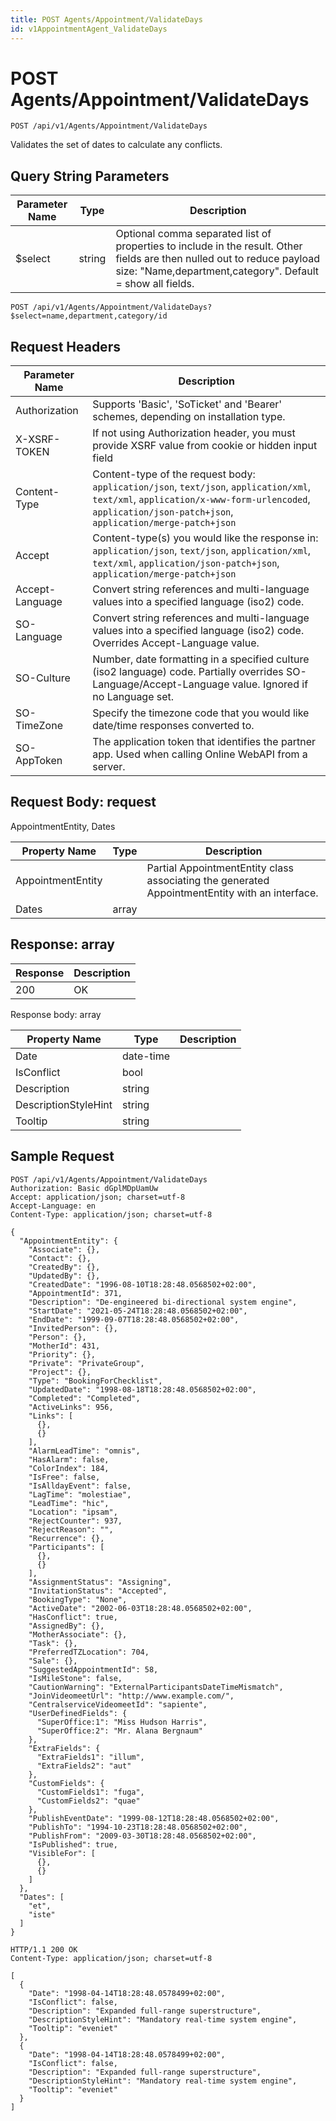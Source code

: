 ```yaml
---
title: POST Agents/Appointment/ValidateDays
id: v1AppointmentAgent_ValidateDays
---
```


# POST Agents/Appointment/ValidateDays

```http
POST /api/v1/Agents/Appointment/ValidateDays
```

Validates the set of dates to calculate any conflicts.







## Query String Parameters

| Parameter Name | Type |  Description |
|----------------|------|--------------|
| $select | string |  Optional comma separated list of properties to include in the result. Other fields are then nulled out to reduce payload size: "Name,department,category". Default = show all fields. |

```http
POST /api/v1/Agents/Appointment/ValidateDays?$select=name,department,category/id
```


## Request Headers

| Parameter Name | Description |
|----------------|-------------|
| Authorization  | Supports 'Basic', 'SoTicket' and 'Bearer' schemes, depending on installation type. |
| X-XSRF-TOKEN   | If not using Authorization header, you must provide XSRF value from cookie or hidden input field |
| Content-Type | Content-type of the request body: `application/json`, `text/json`, `application/xml`, `text/xml`, `application/x-www-form-urlencoded`, `application/json-patch+json`, `application/merge-patch+json` |
| Accept         | Content-type(s) you would like the response in: `application/json`, `text/json`, `application/xml`, `text/xml`, `application/json-patch+json`, `application/merge-patch+json` |
| Accept-Language | Convert string references and multi-language values into a specified language (iso2) code. |
| SO-Language | Convert string references and multi-language values into a specified language (iso2) code. Overrides Accept-Language value. |
| SO-Culture | Number, date formatting in a specified culture (iso2 language) code. Partially overrides SO-Language/Accept-Language value. Ignored if no Language set. |
| SO-TimeZone | Specify the timezone code that you would like date/time responses converted to. |
| SO-AppToken | The application token that identifies the partner app. Used when calling Online WebAPI from a server. |

## Request Body: request  

AppointmentEntity, Dates 

| Property Name | Type |  Description |
|----------------|------|--------------|
| AppointmentEntity |  | Partial AppointmentEntity class associating the generated AppointmentEntity with an interface. |
| Dates | array |  |


## Response: array



| Response | Description |
|----------------|-------------|
| 200 | OK |

Response body: array

| Property Name | Type |  Description |
|----------------|------|--------------|
| Date | date-time |  |
| IsConflict | bool |  |
| Description | string |  |
| DescriptionStyleHint | string |  |
| Tooltip | string |  |

## Sample Request

```http!
POST /api/v1/Agents/Appointment/ValidateDays
Authorization: Basic dGplMDpUamUw
Accept: application/json; charset=utf-8
Accept-Language: en
Content-Type: application/json; charset=utf-8

{
  "AppointmentEntity": {
    "Associate": {},
    "Contact": {},
    "CreatedBy": {},
    "UpdatedBy": {},
    "CreatedDate": "1996-08-10T18:28:48.0568502+02:00",
    "AppointmentId": 371,
    "Description": "De-engineered bi-directional system engine",
    "StartDate": "2021-05-24T18:28:48.0568502+02:00",
    "EndDate": "1999-09-07T18:28:48.0568502+02:00",
    "InvitedPerson": {},
    "Person": {},
    "MotherId": 431,
    "Priority": {},
    "Private": "PrivateGroup",
    "Project": {},
    "Type": "BookingForChecklist",
    "UpdatedDate": "1998-08-18T18:28:48.0568502+02:00",
    "Completed": "Completed",
    "ActiveLinks": 956,
    "Links": [
      {},
      {}
    ],
    "AlarmLeadTime": "omnis",
    "HasAlarm": false,
    "ColorIndex": 184,
    "IsFree": false,
    "IsAlldayEvent": false,
    "LagTime": "molestiae",
    "LeadTime": "hic",
    "Location": "ipsam",
    "RejectCounter": 937,
    "RejectReason": "",
    "Recurrence": {},
    "Participants": [
      {},
      {}
    ],
    "AssignmentStatus": "Assigning",
    "InvitationStatus": "Accepted",
    "BookingType": "None",
    "ActiveDate": "2002-06-03T18:28:48.0568502+02:00",
    "HasConflict": true,
    "AssignedBy": {},
    "MotherAssociate": {},
    "Task": {},
    "PreferredTZLocation": 704,
    "Sale": {},
    "SuggestedAppointmentId": 58,
    "IsMileStone": false,
    "CautionWarning": "ExternalParticipantsDateTimeMismatch",
    "JoinVideomeetUrl": "http://www.example.com/",
    "CentralserviceVideomeetId": "sapiente",
    "UserDefinedFields": {
      "SuperOffice:1": "Miss Hudson Harris",
      "SuperOffice:2": "Mr. Alana Bergnaum"
    },
    "ExtraFields": {
      "ExtraFields1": "illum",
      "ExtraFields2": "aut"
    },
    "CustomFields": {
      "CustomFields1": "fuga",
      "CustomFields2": "quae"
    },
    "PublishEventDate": "1999-08-12T18:28:48.0568502+02:00",
    "PublishTo": "1994-10-23T18:28:48.0568502+02:00",
    "PublishFrom": "2009-03-30T18:28:48.0568502+02:00",
    "IsPublished": true,
    "VisibleFor": [
      {},
      {}
    ]
  },
  "Dates": [
    "et",
    "iste"
  ]
}
```

```http_
HTTP/1.1 200 OK
Content-Type: application/json; charset=utf-8

[
  {
    "Date": "1998-04-14T18:28:48.0578499+02:00",
    "IsConflict": false,
    "Description": "Expanded full-range superstructure",
    "DescriptionStyleHint": "Mandatory real-time system engine",
    "Tooltip": "eveniet"
  },
  {
    "Date": "1998-04-14T18:28:48.0578499+02:00",
    "IsConflict": false,
    "Description": "Expanded full-range superstructure",
    "DescriptionStyleHint": "Mandatory real-time system engine",
    "Tooltip": "eveniet"
  }
]
```